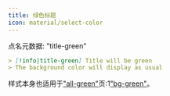 ```yaml
---
title: 绿色标题
icon: material/select-color
---
```


点名元数据: "title-green"

```md
> [!info|title-green] Title will be green
> The background color will display as usual
```

样式本身也适用于["all-green"](../combined-styling/page-7.md)页:1["bg-green"](../bg-styling/page-7.md)。